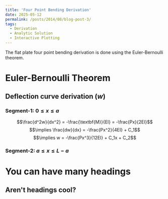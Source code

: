 ```yaml
---
title: 'Four Point Bending Derivation'
date: 2025-05-12
permalink: /posts/2014/08/blog-post-3/
tags:
  - Derivation
  - Analytic Solution
  - Interactive Plotting
---
```


The flat plate four point bending derivation is done using the Euler-Bernoulli theorem.


# Euler-Bernoulli Theorem

## Deflection curve derivation ($w$)

### Segment-1: $0 ≤ x \leq a$
$$\frac{d^2w}{dx^2} = -\frac{\textbf{M}}{EI} = -\frac{Px}{2EI}$$
$$\implies \frac{dw}{dx} = -\frac{Px^2}{4EI} + C_1$$
$$\implies w = -\frac{Px^3}{12EI} + C_1x + C_2$$


### Segment-2: $a \leq x \leq L-a$

You can have many headings
======

Aren't headings cool?
------
